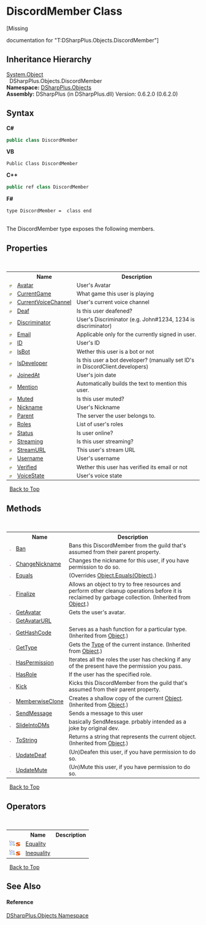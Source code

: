 # DiscordMember Class
 

\[Missing <summary> documentation for "T:DSharpPlus.Objects.DiscordMember"\]


## Inheritance Hierarchy
<a href="http://msdn2.microsoft.com/en-us/library/e5kfa45b" target="_blank">System.Object</a><br />&nbsp;&nbsp;DSharpPlus.Objects.DiscordMember<br />
**Namespace:**&nbsp;<a href="b70db947-75ff-488f-5245-350c6ca1e522">DSharpPlus.Objects</a><br />**Assembly:**&nbsp;DSharpPlus (in DSharpPlus.dll) Version: 0.6.2.0 (0.6.2.0)

## Syntax

**C#**<br />
``` C#
public class DiscordMember
```

**VB**<br />
``` VB
Public Class DiscordMember
```

**C++**<br />
``` C++
public ref class DiscordMember
```

**F#**<br />
``` F#
type DiscordMember =  class end
```

<br />
The DiscordMember type exposes the following members.


## Properties
&nbsp;<table><tr><th></th><th>Name</th><th>Description</th></tr><tr><td>![Public property](media/pubproperty.gif "Public property")</td><td><a href="53bcae0f-9a36-1f21-8d45-1ec56d5a6714">Avatar</a></td><td>
User's Avatar</td></tr><tr><td>![Public property](media/pubproperty.gif "Public property")</td><td><a href="ce75c348-cbde-f58c-c6b7-2f1daa7a6856">CurrentGame</a></td><td>
What game this user is playing</td></tr><tr><td>![Public property](media/pubproperty.gif "Public property")</td><td><a href="9f48161e-e0de-1976-55a2-c3ecf5319008">CurrentVoiceChannel</a></td><td>
User's current voice channel</td></tr><tr><td>![Public property](media/pubproperty.gif "Public property")</td><td><a href="84f9cd92-38ee-a2a9-c2f0-3067571ab281">Deaf</a></td><td>
Is this user deafened?</td></tr><tr><td>![Public property](media/pubproperty.gif "Public property")</td><td><a href="0819dfc9-97c5-e9e4-0345-a2607abc40f3">Discriminator</a></td><td>
User's Discriminator (e.g. John#1234, 1234 is discriminator)</td></tr><tr><td>![Public property](media/pubproperty.gif "Public property")</td><td><a href="85945e31-cffe-5aa1-2278-e1fd143d35ba">Email</a></td><td>
Applicable only for the currently signed in user.</td></tr><tr><td>![Public property](media/pubproperty.gif "Public property")</td><td><a href="9a61cbe9-8587-18f0-04ff-0b1a1cf3e75a">ID</a></td><td>
User's ID</td></tr><tr><td>![Public property](media/pubproperty.gif "Public property")</td><td><a href="bb200714-3afd-3f81-1654-09cdd4570538">IsBot</a></td><td>
Wether this user is a bot or not</td></tr><tr><td>![Public property](media/pubproperty.gif "Public property")</td><td><a href="78cef101-5bd9-9638-0fbe-afa4b11ae529">IsDeveloper</a></td><td>
Is this user a bot developer? (manually set ID's in DiscordClient.developers)</td></tr><tr><td>![Public property](media/pubproperty.gif "Public property")</td><td><a href="4ae539ac-4070-31da-6ddb-806a8729eddf">JoinedAt</a></td><td>
User's join date</td></tr><tr><td>![Public property](media/pubproperty.gif "Public property")</td><td><a href="3f381d2b-16b0-190f-2a0f-f9e7da3ef281">Mention</a></td><td>
Automatically builds the text to mention this user.</td></tr><tr><td>![Public property](media/pubproperty.gif "Public property")</td><td><a href="997d731b-76b7-4a82-99b8-a4a742edf429">Muted</a></td><td>
Is this user muted?</td></tr><tr><td>![Public property](media/pubproperty.gif "Public property")</td><td><a href="3783e217-46e4-5f1d-bdd0-c0c8bf749032">Nickname</a></td><td>
User's Nickname</td></tr><tr><td>![Public property](media/pubproperty.gif "Public property")</td><td><a href="6f4bb4da-f564-3fee-9a3b-c7501e23bb7d">Parent</a></td><td>
The server the user belongs to.</td></tr><tr><td>![Public property](media/pubproperty.gif "Public property")</td><td><a href="35b04723-5c4e-44bd-279e-d4c1b41e77a7">Roles</a></td><td>
List of user's roles</td></tr><tr><td>![Public property](media/pubproperty.gif "Public property")</td><td><a href="5d24a078-3fc5-b2e1-20c8-e393eb2fff40">Status</a></td><td>
Is user online?</td></tr><tr><td>![Public property](media/pubproperty.gif "Public property")</td><td><a href="fbaf7903-0ea0-a292-5b6d-30f1ace2b7ee">Streaming</a></td><td>
Is this user streaming?</td></tr><tr><td>![Public property](media/pubproperty.gif "Public property")</td><td><a href="0fcb9069-e02a-758c-4034-84a3f86a6754">StreamURL</a></td><td>
This user's stream URL</td></tr><tr><td>![Public property](media/pubproperty.gif "Public property")</td><td><a href="719fdda1-f15b-4f7b-55cf-b2e39875f9c4">Username</a></td><td>
User's username</td></tr><tr><td>![Public property](media/pubproperty.gif "Public property")</td><td><a href="484cb6bb-8e19-ca01-66a5-8ff4534fe526">Verified</a></td><td>
Wether this user has verified its email or not</td></tr><tr><td>![Public property](media/pubproperty.gif "Public property")</td><td><a href="b196bcb7-d23c-490d-1568-c65b43867790">VoiceState</a></td><td>
User's voice state</td></tr></table>&nbsp;
<a href="#discordmember-class">Back to Top</a>

## Methods
&nbsp;<table><tr><th></th><th>Name</th><th>Description</th></tr><tr><td>![Public method](media/pubmethod.gif "Public method")</td><td><a href="0ffdc5c7-737d-0f72-237d-67b8de1888e5">Ban</a></td><td>
Bans this DiscordMember from the guild that's assumed from their parent property.</td></tr><tr><td>![Public method](media/pubmethod.gif "Public method")</td><td><a href="a7d2153b-f2c5-87cb-2d7a-1a495e5c4826">ChangeNickname</a></td><td>
Changes the nickname for this user, if you have permission to do so.</td></tr><tr><td>![Public method](media/pubmethod.gif "Public method")</td><td><a href="64fd6874-64f2-e77a-13b6-cc9c29a4f75e">Equals</a></td><td> (Overrides <a href="http://msdn2.microsoft.com/en-us/library/bsc2ak47" target="_blank">Object.Equals(Object)</a>.)</td></tr><tr><td>![Protected method](media/protmethod.gif "Protected method")</td><td><a href="http://msdn2.microsoft.com/en-us/library/4k87zsw7" target="_blank">Finalize</a></td><td>
Allows an object to try to free resources and perform other cleanup operations before it is reclaimed by garbage collection.
 (Inherited from <a href="http://msdn2.microsoft.com/en-us/library/e5kfa45b" target="_blank">Object</a>.)</td></tr><tr><td>![Public method](media/pubmethod.gif "Public method")</td><td><a href="f131f091-dd16-b153-85ea-fe1be4f62b30">GetAvatar</a></td><td>
Gets the user's avatar.</td></tr><tr><td>![Public method](media/pubmethod.gif "Public method")</td><td><a href="c6b6132d-530a-9ec1-4030-57f6bf1e7aff">GetAvatarURL</a></td><td></td></tr><tr><td>![Public method](media/pubmethod.gif "Public method")</td><td><a href="http://msdn2.microsoft.com/en-us/library/zdee4b3y" target="_blank">GetHashCode</a></td><td>
Serves as a hash function for a particular type.
 (Inherited from <a href="http://msdn2.microsoft.com/en-us/library/e5kfa45b" target="_blank">Object</a>.)</td></tr><tr><td>![Public method](media/pubmethod.gif "Public method")</td><td><a href="http://msdn2.microsoft.com/en-us/library/dfwy45w9" target="_blank">GetType</a></td><td>
Gets the <a href="http://msdn2.microsoft.com/en-us/library/42892f65" target="_blank">Type</a> of the current instance.
 (Inherited from <a href="http://msdn2.microsoft.com/en-us/library/e5kfa45b" target="_blank">Object</a>.)</td></tr><tr><td>![Public method](media/pubmethod.gif "Public method")</td><td><a href="34e7671d-7c2f-2017-7b0a-86e2100ac256">HasPermission</a></td><td>
Iterates all the roles the user has checking if any of the present have the permission you pass.</td></tr><tr><td>![Public method](media/pubmethod.gif "Public method")</td><td><a href="070d7218-701c-fbeb-b593-5501d831766a">HasRole</a></td><td>
If the user has the specified role.</td></tr><tr><td>![Public method](media/pubmethod.gif "Public method")</td><td><a href="6aca303b-f1d2-990c-cb3d-b7e9c7421967">Kick</a></td><td>
Kicks this DiscordMember from the guild that's assumed from their parent property.</td></tr><tr><td>![Protected method](media/protmethod.gif "Protected method")</td><td><a href="http://msdn2.microsoft.com/en-us/library/57ctke0a" target="_blank">MemberwiseClone</a></td><td>
Creates a shallow copy of the current <a href="http://msdn2.microsoft.com/en-us/library/e5kfa45b" target="_blank">Object</a>.
 (Inherited from <a href="http://msdn2.microsoft.com/en-us/library/e5kfa45b" target="_blank">Object</a>.)</td></tr><tr><td>![Public method](media/pubmethod.gif "Public method")</td><td><a href="b29194e2-c479-3eca-2cb1-80a127c2df8c">SendMessage</a></td><td>
Sends a message to this user</td></tr><tr><td>![Public method](media/pubmethod.gif "Public method")</td><td><a href="de730127-ad61-d7a5-591f-15453f53fc99">SlideIntoDMs</a></td><td>
basically SendMessage. prbably intended as a joke by original dev.</td></tr><tr><td>![Public method](media/pubmethod.gif "Public method")</td><td><a href="http://msdn2.microsoft.com/en-us/library/7bxwbwt2" target="_blank">ToString</a></td><td>
Returns a string that represents the current object.
 (Inherited from <a href="http://msdn2.microsoft.com/en-us/library/e5kfa45b" target="_blank">Object</a>.)</td></tr><tr><td>![Public method](media/pubmethod.gif "Public method")</td><td><a href="e9af64f8-d0a5-9357-c2aa-e033c36ec966">UpdateDeaf</a></td><td>
(Un)Deafen this user, if you have permission to do so.</td></tr><tr><td>![Public method](media/pubmethod.gif "Public method")</td><td><a href="1b8946f1-5709-3d17-2f5a-27e85add7d4a">UpdateMute</a></td><td>
(Un)Mute this user, if you have permission to do so.</td></tr></table>&nbsp;
<a href="#discordmember-class">Back to Top</a>

## Operators
&nbsp;<table><tr><th></th><th>Name</th><th>Description</th></tr><tr><td>![Public operator](media/puboperator.gif "Public operator")![Static member](media/static.gif "Static member")</td><td><a href="9ac4d64d-4fc7-7028-2e6c-1850bd083f41">Equality</a></td><td /></tr><tr><td>![Public operator](media/puboperator.gif "Public operator")![Static member](media/static.gif "Static member")</td><td><a href="4c2bfb00-185d-e942-7233-1818273f8505">Inequality</a></td><td /></tr></table>&nbsp;
<a href="#discordmember-class">Back to Top</a>

## See Also


#### Reference
<a href="b70db947-75ff-488f-5245-350c6ca1e522">DSharpPlus.Objects Namespace</a><br />